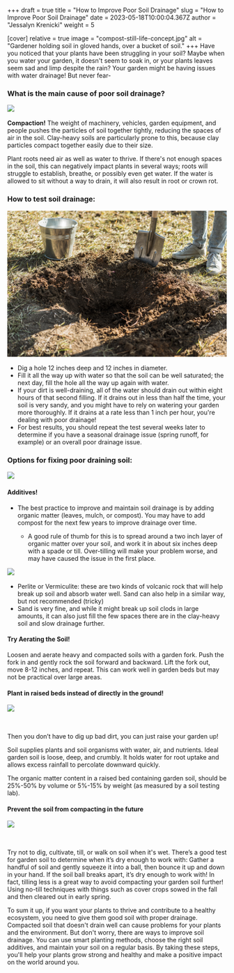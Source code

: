 +++
draft = true
title = "How to Improve Poor Soil Drainage"
slug = "How to Improve Poor Soil Drainage"
date = 2023-05-18T10:00:04.367Z
author = "Jessalyn Krenicki"
weight = 5

[cover]
relative = true
image = "compost-still-life-concept.jpg"
alt = "Gardener holding soil in gloved hands, over a bucket of soil."
+++
Have you noticed that your plants have been struggling in your soil? Maybe when you water your garden, it doesn't seem to soak in, or your plants leaves seem sad and limp despite the rain? Your garden might be having issues with water drainage! But never fear- 

### What is the main cause of poor soil drainage?

![](close-up-seeder-attached-tractor-field.jpg)

**Compaction!** The weight of machinery, vehicles, garden equipment, and people pushes the particles of soil together tightly, reducing the spaces of air in the soil. Clay-heavy soils are particularly prone to this, because clay particles compact together easily due to their size.

Plant roots need air as well as water to thrive. If there's not enough spaces in the soil, this can negatively impact plants in several ways; roots will struggle to establish, breathe, or possibly even get water. If the water is allowed to sit without a way to drain, it will also result in root or crown rot.

### How to test soil drainage:

![](man-digging-hole-with-shovel-plant-tree.jpg)

* Dig a hole 12 inches deep and 12 inches in diameter.
* Fill it all the way up with water so that the soil can be well saturated; the next day, fill the hole all the way up again with water.
* If your dirt is well-draining, all of the water should drain out within eight hours of that second filling. If it drains out in less than half the time, your soil is very sandy, and you might have to rely on watering your garden more thoroughly. If it drains at a rate less than 1 inch per hour, you're dealing with poor drainage!
* For best results, you should repeat the test several weeks later to determine if you have a seasonal drainage issue (spring runoff, for example) or an overall poor drainage issue.

### Options for fixing poor draining soil: 

![](gardener-mulching-spring-garden-with-pine-wood-chips-mulch-pouring-it-out-bag-man-puts-bark-around-plants.jpg)

#### Additives!

* The best practice to improve and maintain soil drainage is by adding organic matter (leaves, mulch, or compost). You may have to add compost for the next few years to improve drainage over time.

  * A good rule of thumb for this is to spread around a two inch layer of organic matter over your soil, and work it in about six inches deep with a spade or till. Over-tilling will make your problem worse, and may have caused the issue in the first place.

![](close-up-ground-texture-detail.jpg)

* Perlite or Vermiculite: these are two kinds of volcanic rock that will help break up soil and absorb water well. Sand can also help in a similar way, but not recommended (tricky) 
* Sand is very fine, and while it might break up soil clods in large amounts, it can also just fill the few spaces there are in the clay-heavy soil and slow drainage further.

#### Try Aerating the Soil!

Loosen and aerate heavy and compacted soils with a garden fork. Push the fork in and gently rock the soil forward and backward. Lift the fork out, move 8-12 inches, and repeat. This can work well in garden beds but may not be practical over large areas.

#### Plant in raised beds instead of directly in the ground!

![](beds-with-cultivated-vegetables-rustic-vegetable-garden.jpg)

 

Then you don’t have to dig up bad dirt, you can just raise your garden up!

Soil supplies plants and soil organisms with water, air, and nutrients. Ideal garden soil is loose, deep, and crumbly. It holds water for root uptake and allows excess rainfall to percolate downward quickly.

The organic matter content in a raised bed containing garden soil, should be 25%-50% by volume or 5%-15% by weight (as measured by a soil testing lab). 

#### Prevent the soil from compacting in the future

![](long-shot-agricultural-field.jpg)

 

Try not to dig, cultivate, till, or walk on soil when it's wet. There’s a good test for garden soil to determine when it’s dry enough to work with: Gather a handful of soil and gently squeeze it into a ball, then bounce it up and down in your hand. If the soil ball breaks apart, it’s dry enough to work with!
In fact, tilling less is a great way to avoid compacting your garden soil further! Using no-till techniques with things such as cover crops sowed in the fall and then cleared out in early spring.


To sum it up, if you want your plants to thrive and contribute to a healthy ecosystem, you need to give them good soil with proper drainage. Compacted soil that doesn't drain well can cause problems for your plants and the environment. But don't worry, there are ways to improve soil drainage. You can use smart planting methods, choose the right soil additives, and maintain your soil on a regular basis. By taking these steps, you'll help your plants grow strong and healthy and make a positive impact on the world around you.